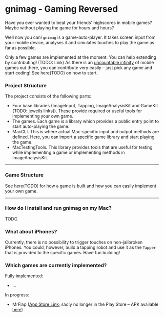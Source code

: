# gnimag - Gaming Reversed

Have you ever wanted to beat your friends' highscores in mobile games? Maybe without playing the game for hours and hours?

Well now you can! `gnimag` is a game-auto-player. It takes screen input from your mobile device, analyses it and simulates touches to play the game as far as possible.

Only a few games are implemented at the moment. You can help extending by contributing! (TODO: Link) As there is an [uncountable infinity](https://www.statista.com/statistics/780229/number-of-available-gaming-apps-in-the-google-play-store-quarter/) of mobile games out there, you can contribute very easily – just pick any game and start coding! See here(TODO) on how to start.

### Project Structure

The project consists of the following parts:

- Four base libraries (ImageInput, Tapping, ImageAnalysisKit and GameKit (TODO: jeweils links)). These provide required or useful tools for implementing your own game.
- The games. Each game is a library which provides a public entry point to start auto-playing the game.
- MacCLI. This is where actual Mac-specific input and output methods are defined. Here, you can import a specific game library and start playing the game.
- MacTestingTools. This library provides tools that are useful for testing while implementing a game or implementing methods in ImageAnalysisKit.

---

### Game Structure

See here(TODO) for how a game is built and how you can easily implement your own game.

---

### How do I install and run gnimag on my Mac?

TODO.

### What about iPhones?

Currently, there is no possibility to trigger touches on non-jailbroken iPhones. You could, however, build a tapping robot and use it as the `Tapper` that is provided to the specific games. Have fun building!

### Which games are currently implemented?

Fully implemented:

- ...

In progress:

- MrFlap ([App Store Link](https://apps.apple.com/at/app/mr-flap/id822206495); sadly no longer in the Play Store – APK available [here](https://apkpure.com/de/mr-flap/com.mrflap))